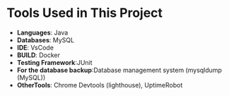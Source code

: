 # Tools Used in This Project

- **Languages**: Java
- **Databases**: MySQL
- **IDE**: VsCode
- **BUILD**: Docker
- **Testing Framework**:JUnit
- **For the database backup**:Database management system (mysqldump (MySQL))
- **OtherTools**: Chrome Devtools (lighthouse), UptimeRobot
